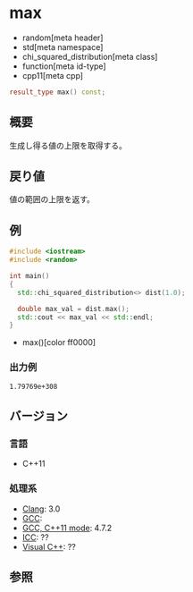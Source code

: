 # max
* random[meta header]
* std[meta namespace]
* chi_squared_distribution[meta class]
* function[meta id-type]
* cpp11[meta cpp]

```cpp
result_type max() const;
```

## 概要
生成し得る値の上限を取得する。


## 戻り値
値の範囲の上限を返す。


## 例
```cpp
#include <iostream>
#include <random>

int main()
{
  std::chi_squared_distribution<> dist(1.0);

  double max_val = dist.max();
  std::cout << max_val << std::endl;
}
```
* max()[color ff0000]

### 出力例
```
1.79769e+308
```

## バージョン
### 言語
- C++11

### 処理系
- [Clang](/implementation.md#clang): 3.0
- [GCC](/implementation.md#gcc): 
- [GCC, C++11 mode](/implementation.md#gcc): 4.7.2
- [ICC](/implementation.md#icc): ??
- [Visual C++](/implementation.md#visual_cpp): ??


## 参照


